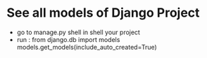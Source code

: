 # See all models of Django Project
  - go to manage.py shell in shell your project
  - run :
        from django.db import models
        models.get_models(include_auto_created=True)

